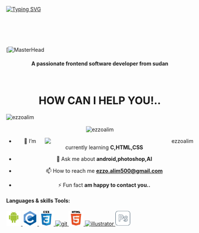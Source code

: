 <a href="https://git.io/typing-svg"><img src="https://readme-typing-svg.demolab.com?font=Fira+Code&weight=600&pause=1000&random=false&width=435&lines=Hi+there+%F0%9F%91%8B;welcome+to+my+profile" alt="Typing SVG" /></a>

<h1 align="center">
         <img scr="https://readme-typing.herukapp.com/?
           font=Righteous&size=35&center=true&vCenter=true&width=500&height=70&duration=400&lines=Hi+there!+ 👋;+I'm+Ezzo+Alim!;" />
</h1>


[![MasterHead](https://1.bp.blogspot.com/-7A4WynwLsMw/XbBpCXG8fHI/AAAAAAAAMt4/uOa1bpLskYgrwGbllhSu2SDj_Mig8SXJQCLcBGAsYHQ/s1600/2000_600px.gif)

<h4 align="center">A  passionate frontend software developer from sudan </h4>
<br/>

<div align="center">




<h1 align="center">HOW CAN I HELP YOU!..</h1>



<p align="left"> <img src="https://komarev.com/ghpvc/?username=ezzoalim&label=Profile%20views&color=0e75b6&style=flat" alt="ezzoalim" /> </p>

<h9 align="center"> <p><img align="center" scr="https://cdn.dribbble.com/users/1292677/screenshots/6139167/avento.gif"
alt="ezzoalim" /></p>
</h9>
</p>
     <h9 align="right"> <p><img align="right" width="400" src="https://cdn.dribbble.com/users/2131993/screenshots/4948736/thoughtworks-gif_dribbble.gif" alt="ezzoalim" /></p>
</h9>
</p>

 <p align="left">
</p>

- 🌱 I’m currently learning **C,HTML,CSS**

- 💬 Ask me about **android,photoshop,AI**

- 📫 How to reach me **ezzo.alim500@gmail.com**

- ⚡ Fun fact **am happy to contact you..**









<h4 align="left">Languages & skills Tools:</h4>
<p align="left"> <a href="https://developer.android.com" target="_blank" rel="noreferrer"> <img src="https://raw.githubusercontent.com/devicons/devicon/master/icons/android/android-original-wordmark.svg" alt="android" width="40" height="40"/> </a> <a href="https://www.cprogramming.com/" target="_blank" rel="noreferrer"> <img src="https://raw.githubusercontent.com/devicons/devicon/master/icons/c/c-original.svg" alt="c" width="40" height="40"/> </a> <a href="https://www.w3schools.com/css/" target="_blank" rel="noreferrer"> <img src="https://raw.githubusercontent.com/devicons/devicon/master/icons/css3/css3-original-wordmark.svg" alt="css3" width="40" height="40"/> </a> <a href="https://git-scm.com/" target="_blank" rel="noreferrer"> <img src="https://www.vectorlogo.zone/logos/git-scm/git-scm-icon.svg" alt="git" width="40" height="40"/> </a> <a href="https://www.w3.org/html/" target="_blank" rel="noreferrer"> <img src="https://raw.githubusercontent.com/devicons/devicon/master/icons/html5/html5-original-wordmark.svg" alt="html5" width="40" height="40"/> </a> <a href="https://www.adobe.com/in/products/illustrator.html" target="_blank" rel="noreferrer"> <img src="https://www.vectorlogo.zone/logos/adobe_illustrator/adobe_illustrator-icon.svg" alt="illustrator" width="40" height="40"/> </a> <a href="https://www.photoshop.com/en" target="_blank" rel="noreferrer"> <img src="https://raw.githubusercontent.com/devicons/devicon/master/icons/photoshop/photoshop-line.svg" alt="photoshop" width="40" height="40"/> </a> </p>







  
<!--
**EzzoAlim/EzzoAlim** is a ✨ _special_ ✨ repository because its `README.md` (this file) appears on your GitHub profile.

Here are some ideas to get you started:

- 🔭 I’m currently working on ...
- 🌱 I’m currently learning ...
- 👯 I’m looking to collaborate on ...
- 🤔 I’m looking for help with ...
- 💬 Ask me about ...
- 📫 How to reach me: ...
- 😄 Pronouns: ...
- ⚡ Fun fact: ...
-->
